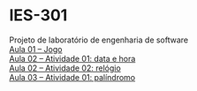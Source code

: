 # IES-301
Projeto de laboratório de engenharia de software
<br>
<a href="joguinho.html">Aula 01 – Jogo</a><br>
<a href="data.html">Aula 02 – Atividade 01: data e hora</a><br>
<a href="relogio.html">Aula 02 – Atividade 02: relógio </a><br>
<a href="palindromo.html">Aula 03 – Atividade 01: palíndromo</a><br>

